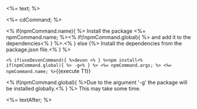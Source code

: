 <%= text; %>

<%= cdCommand; %>

<% if(npmCommand.name){ %>
Install the package <%= npmCommand.name; %><% if(!npmCommand.global){ %> and add it to the dependencies<% } %>.<% } else {%>
Install the dependencies from the package.json file.<% } %>

`<% if(useDevonCommand){ %>devon <% } %>npm install<% if(npmCommand.global){ %> -g<% } %> <%= npmCommand.args; %> <%= npmCommand.name; %>`{{execute T1}}

<% if(npmCommand.global){ %>Due to the argument '-g' the package will be installed globally.<% } %>
This may take some time.

<%= textAfter; %>